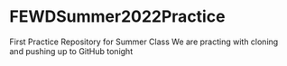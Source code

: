 # FEWDSummer2022Practice
First Practice Repository for Summer Class
We are practing with cloning and pushing up to GitHub tonight
